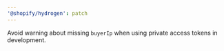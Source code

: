 ```yaml
---
'@shopify/hydrogen': patch
---
```


Avoid warning about missing `buyerIp` when using private access tokens in development.
